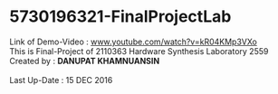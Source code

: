 # 5730196321-FinalProjectLab
Link of Demo-Video : www.youtube.com/watch?v=kR04KMp3VXo<br>
This is Final-Project of 2110363 Hardware Synthesis Laboratory 2559 <br>
Created by : <b> DANUPAT KHAMNUANSIN </b> <br><br>
Last Up-Date : 15 DEC 2016
